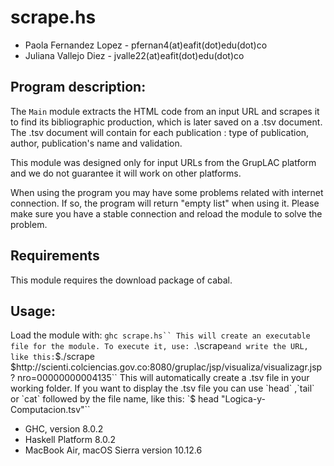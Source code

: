 # scrape.hs

* Paola Fernandez Lopez - pfernan4(at)eafit(dot)edu(dot)co
* Juliana Vallejo Diez - jvalle22(at)eafit(dot)edu(dot)co

## Program description:
The `Main` module extracts the HTML code from an input URL and scrapes it
to find its bibliographic production, which is later saved on a .tsv document.
The .tsv document will contain for each publication : type of publication,
author, publication's name and validation.

This module was designed only for input URLs from the GrupLAC platform and we
do not guarantee it will work on other platforms.

When using the program you may have some problems related with internet
connection. If so, the program will return  "empty list" when using it.
Please make sure you have a stable connection and reload the module to
solve the problem.

## Requirements
This module requires the download package of cabal.

## Usage:
Load the module with:
`ghc scrape.hs``
This will create an executable file for the module. To execute it, use:
`.\scrape`
and write the URL, like this:
`$./scrape
$http://scienti.colciencias.gov.co:8080/gruplac/jsp/visualiza/visualizagr.jsp?
  nro=00000000004135``
This will automatically create a .tsv file in your working folder. If you want
to display the .tsv file you can use `head` ,`tail` or `cat` followed by the
file name, like this: `$ head "Logica-y-Computacion.tsv"``

* GHC, version 8.0.2
* Haskell Platform 8.0.2
* MacBook Air, macOS Sierra version 10.12.6
